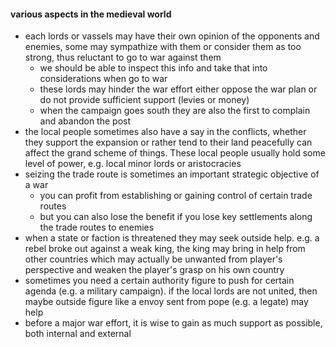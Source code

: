 

#### various aspects in the medieval world

- each lords or vassels may have their own opinion of the opponents and enemies, some may sympathize with them or consider them as too strong, thus reluctant to go to war against them
  - we should be able to inspect this info and take that into considerations when go to war
  - these lords may hinder the war effort either oppose the war plan or do not provide sufficient support (levies or money)
  - when the campaign goes south they are also the first to complain and abandon the post
- the local people sometimes also have a say in the conflicts, whether they support the expansion or rather tend to their land peacefully can affect the grand scheme of things. These local people usually hold some level of power, e.g. local minor lords or aristocracies
- seizing the trade route is sometimes an important strategic objective of a war
  - you can profit from establishing or gaining control of certain trade routes
  - but you can also lose the benefit if you lose key settlements along the trade routes to enemies
- when a state or faction is threatened they may seek outside help. e.g. a rebel broke out against a weak king, the king may bring in help from other countries which may actually be unwanted from player's perspective and weaken the player's grasp on his own country
- sometimes you need a certain authority figure to push for certain agenda (e.g. a military campaign). if the local lords are not united, then maybe outside figure like a envoy sent from pope (e.g. a legate) may help
- before a major war effort, it is wise to gain as much support as possible, both internal and external

